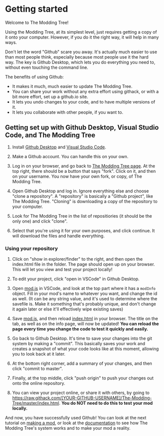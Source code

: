 # Getting started

Welcome to The Modding Tree!

Using the Modding Tree, at its simplest level, just requires getting a copy of it onto your computer. However, if you do it the right way, it will help in many ways.

Don't let the word "Github" scare you away. It's actually much easier to use than most people think, especially because most people use it the hard way. The key is Github Desktop, which lets you do everything you need to, without even touching the command line.

The benefits of using Github:

- It makes it much, much easier to update The Modding Tree.
- You can share your work without any extra effort using githack, or with a bit more effort, set up a github.io site.
- It lets you undo changes to your code, and to have multiple versions of it.
- It lets you collaborate with other people, if you want to.

## Getting set up with Github Desktop, Visual Studio Code, and The Modding Tree

1. Install [Github Desktop](https://desktop.github.com) and [Visual Studio Code](https://code.visualstudio.com).

2. Make a Github account. You can handle this on your own.

3. Log in on your browser, and go back to [The Modding Tree page](https://github.com/Acamaeda/The-Modding-Tree). At the top right, there should be a button that says "fork". Click on it, and then on your username. You now have your own fork, or copy, of The Modding Tree.

4. Open Github Desktop and log in. Ignore everything else and choose "clone a repository". A "repository" is basically a "Github project", like The Modding Tree. "Cloning" is downloading a copy of the repository to your computer.

5. Look for The Modding Tree in the list of repositiories (it should be the only one) and click "clone".

6. Select that you're using it for your own purposes, and click continue. It will download the files and handle everything.

### Using your repository

1. Click on "show in explorer/finder" to the right, and then open the index.html file in the folder. The page should open up on your browser. This will let you view and test your project locally!

2. To edit your project, click "open in VSCode" in Github Desktop.

3. Open [mod.js](/js/mod.js) in VSCode, and look at the top part where it has a `modInfo` object. Fill in your mod's name to whatever you want, and change the id as well. (It can be any string value, and it's used to determine where the savefile is. Make it something that's probably unique, and don't change it again later or else it'll effectively wipe existing saves)

4. Save [mod.js](/js/mod.js), and then reload [index.html](/index.html) in your browser. The title on the tab, as well as on the info page, will now be updated! **You can reload the page every time you change the code to test it quickly and easily.**

5. Go back to Github Desktop. It's time to save your changes into the git system by making a "commit". This basically saves your work and creates a snapshot of what your code looks like at this moment, allowing you to look back at it later.

6. At the bottom right corner, add a summary of your changes, and then click "commit to master".

7. Finally, at the top middle, click "push origin" to push your changes out onto the online repository.

8. You can view your project online, or share it with others, by going to https://raw.githack.com/[YOUR-GITHUB-USERNAME]/The-Modding-Tree/master/index.html. **You do NOT need to do this to test your mod locally.**

And now, you have successfully used Github! You can look at the next tutorial on [making a mod](making-a-mod.md), or look at the [documentation](/documentation/!general-info.md) to see how The Modding Tree's system works and to make your mod a reality.
